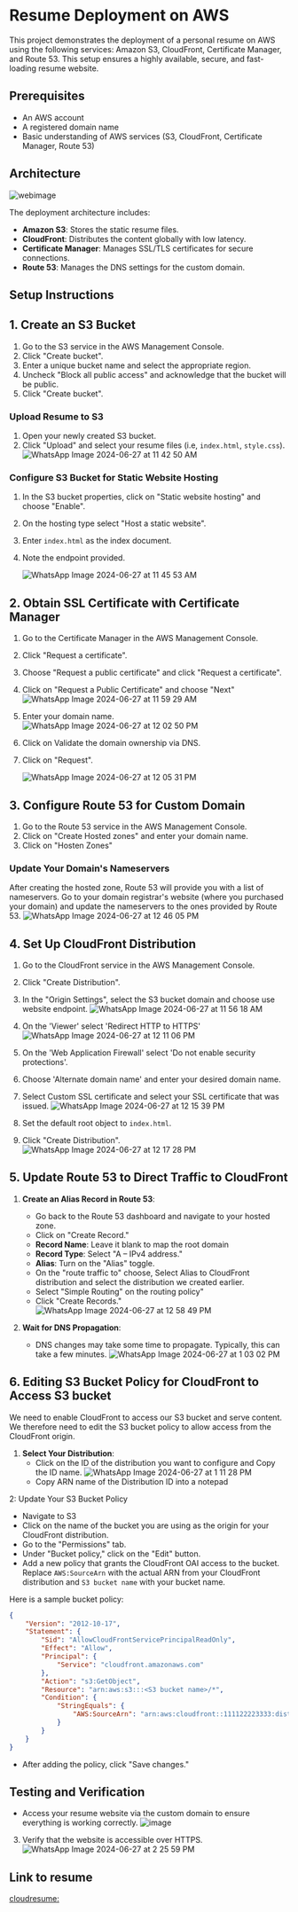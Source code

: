 # Resume Deployment on AWS

This project demonstrates the deployment of a personal resume on AWS using the following services: Amazon S3, CloudFront, Certificate Manager, and Route 53. This setup ensures a highly available, secure, and fast-loading resume website.

## Prerequisites

- An AWS account
- A registered domain name
- Basic understanding of AWS services (S3, CloudFront, Certificate Manager, Route 53)

## Architecture

![webimage](https://github.com/trintambogo/aws-cloud-resume/assets/87088123/20a68cf9-c47b-435a-a90e-ec81aaf9dd2e)

The deployment architecture includes:

- **Amazon S3**: Stores the static resume files.
- **CloudFront**: Distributes the content globally with low latency.
- **Certificate Manager**: Manages SSL/TLS certificates for secure connections.
- **Route 53**: Manages the DNS settings for the custom domain.

## Setup Instructions

## 1. Create an S3 Bucket

1. Go to the S3 service in the AWS Management Console.
2. Click "Create bucket".
3. Enter a unique bucket name and select the appropriate region.
4. Uncheck "Block all public access" and acknowledge that the bucket will be public.
5. Click "Create bucket".

### Upload Resume to S3

1. Open your newly created S3 bucket.
2. Click "Upload" and select your resume files (i.e, `index.html`, `style.css`).
   ![WhatsApp Image 2024-06-27 at 11 42 50 AM](https://github.com/trintambogo/aws-cloud-resume/assets/87088123/cf442531-8915-4065-8f4d-b07a1bd232ef)


### Configure S3 Bucket for Static Website Hosting

1. In the S3 bucket properties, click on "Static website hosting" and choose "Enable".
2. On the hosting type select "Host a static website".
3. Enter `index.html` as the index document.
4. Note the endpoint provided.

   ![WhatsApp Image 2024-06-27 at 11 45 53 AM](https://github.com/trintambogo/aws-cloud-resume/assets/87088123/78556b73-f9f4-4765-9fb8-3eae759bacdc)


## 2. Obtain SSL Certificate with Certificate Manager

1. Go to the Certificate Manager in the AWS Management Console.
2. Click "Request a certificate".
3. Choose "Request a public certificate" and click "Request a certificate".
4. Click on "Request a Public Certificate" and choose "Next"
   ![WhatsApp Image 2024-06-27 at 11 59 29 AM](https://github.com/trintambogo/aws-cloud-resume/assets/87088123/cf4ce88f-271f-4c24-b77e-dfb924c195d3)
5. Enter your domain name.
   ![WhatsApp Image 2024-06-27 at 12 02 50 PM](https://github.com/trintambogo/aws-cloud-resume/assets/87088123/f4e0324b-8c3c-4dee-97ce-089a72e73dfc)

6. Click on Validate the domain ownership via DNS.
7. Click on "Request".
   
   ![WhatsApp Image 2024-06-27 at 12 05 31 PM](https://github.com/trintambogo/aws-cloud-resume/assets/87088123/5c2c928c-20cf-4110-aad9-848c91e13b23)


## 3. Configure Route 53 for Custom Domain

1. Go to the Route 53 service in the AWS Management Console.
2. Click on "Create Hosted zones" and enter your domain name.
3. Click on "Hosten Zones"
   
### Update Your Domain's Nameservers
After creating the hosted zone, Route 53 will provide you with a list of nameservers.
Go to your domain registrar's website (where you purchased your domain) and update the nameservers to the ones provided by Route 53. 
![WhatsApp Image 2024-06-27 at 12 46 05 PM](https://github.com/trintambogo/aws-cloud-resume/assets/87088123/b743f789-8d81-4d21-8dd6-d30dfe2adab3)


## 4. Set Up CloudFront Distribution

1. Go to the CloudFront service in the AWS Management Console.
2. Click "Create Distribution".
3. In the "Origin Settings", select the S3 bucket domain and choose use website endpoint.
   ![WhatsApp Image 2024-06-27 at 11 56 18 AM](https://github.com/trintambogo/aws-cloud-resume/assets/87088123/7e1436f7-6657-4880-a1b9-f27fb3b1aba9)

4. On the 'Viewer' select 'Redirect HTTP to HTTPS'
![WhatsApp Image 2024-06-27 at 12 11 06 PM](https://github.com/trintambogo/aws-cloud-resume/assets/87088123/9d03f55c-cd92-4c54-b909-a7a27641d2c7)
5. On the 'Web Application Firewall' select 'Do not enable security protections'.
6. Choose 'Alternate domain name' and enter your desired domain name.
7. Select Custom SSL certificate and select your SSL certificate that was issued.
   ![WhatsApp Image 2024-06-27 at 12 15 39 PM](https://github.com/trintambogo/aws-cloud-resume/assets/87088123/c3f6326e-7e8d-47d4-a247-7f16d0ddeb08)

9. Set the default root object to `index.html`.
10. Click "Create Distribution".
    ![WhatsApp Image 2024-06-27 at 12 17 28 PM](https://github.com/trintambogo/aws-cloud-resume/assets/87088123/d452a4a6-6f80-4e96-8515-860e25187932)



## 5. Update Route 53 to Direct Traffic to CloudFront

1. **Create an Alias Record in Route 53**:
   - Go back to the Route 53 dashboard and navigate to your hosted zone.
   - Click on "Create Record."
   - **Record Name**: Leave it blank to map the root domain
   - **Record Type**: Select "A – IPv4 address."
   - **Alias**: Turn on the "Alias" toggle.
   -  On the "route traffic to" choose, Select Alias to CloudFront distribution and select the distribution we created earlier.
   - Select "Simple Routing" on the routing policy"
   - Click "Create Records."
     ![WhatsApp Image 2024-06-27 at 12 58 49 PM](https://github.com/trintambogo/aws-cloud-resume/assets/87088123/b5464ab3-eeb7-4e45-befc-3e355aa0dd5e)


2. **Wait for DNS Propagation**:
   - DNS changes may take some time to propagate. Typically, this can take a few minutes.
     ![WhatsApp Image 2024-06-27 at 1 03 02 PM](https://github.com/trintambogo/aws-cloud-resume/assets/87088123/a5e3a755-d4bc-4952-8650-1ea8082d5667)

## 6. Editing S3 Bucket Policy for CloudFront to Access S3 bucket
We need to enable CloudFront to access our S3 bucket and serve content. We therefore need to edit the S3 bucket policy to allow access from the CloudFront origin.

1. **Select Your Distribution**:
   - Click on the ID of the distribution you want to configure and Copy the ID name.
     ![WhatsApp Image 2024-06-27 at 1 11 28 PM](https://github.com/trintambogo/aws-cloud-resume/assets/87088123/97422375-3b3c-4e5c-9f01-f8a91329e1a3)
   - Copy ARN name of the Distribution ID into a notepad

2: Update Your S3 Bucket Policy
- Navigate to S3 
- Click on the name of the bucket you are using as the origin for your CloudFront distribution.
- Go to the "Permissions" tab.
- Under "Bucket policy," click on the "Edit" button.
- Add a new policy that grants the CloudFront OAI access to the bucket. Replace `AWS:SourceArn` with the actual ARN from your CloudFront distribution and `S3 bucket name` with your bucket name.

Here is a sample bucket policy:

```json
{
    "Version": "2012-10-17",
    "Statement": {
        "Sid": "AllowCloudFrontServicePrincipalReadOnly",
        "Effect": "Allow",
        "Principal": {
            "Service": "cloudfront.amazonaws.com"
        },
        "Action": "s3:GetObject",
        "Resource": "arn:aws:s3:::<S3 bucket name>/*",
        "Condition": {
            "StringEquals": {
                "AWS:SourceArn": "arn:aws:cloudfront::111122223333:distribution/<CloudFront distribution ID>"
            }
        }
    }
}
```
- After adding the policy, click "Save changes."


## Testing and Verification
- Access your resume website via the custom domain to ensure everything is working correctly.
![image](https://github.com/trintambogo/aws-cloud-resume/assets/87088123/582e3a38-9948-4887-b73a-9379fcab3151)

3. Verify that the website is accessible over HTTPS.
![WhatsApp Image 2024-06-27 at 2 25 59 PM](https://github.com/trintambogo/aws-cloud-resume/assets/87088123/f9224744-0a1f-468a-95ee-dd39cf272733)

## Link to resume
[cloudresume: ](trintacloud.buzz)


